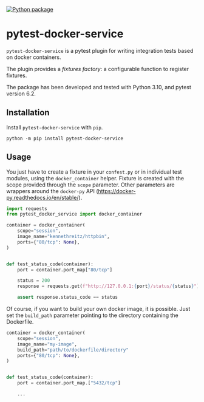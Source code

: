 [![Python package](https://github.com/ClementDelgrange/pytest-docker-service/actions/workflows/ci.yaml/badge.svg?branch=main)](https://github.com/ClementDelgrange/pytest-docker-service/actions/workflows/ci.yaml)

# pytest-docker-service

`pytest-docker-service` is a pytest plugin for writing integration tests based on docker containers.

The plugin provides a *fixtures factory*: a configurable function to register fixtures.

The package has been developed and tested with Python 3.10, and pytest version 6.2.

## Installation
Install `pytest-docker-service` with `pip`.

```
python -m pip install pytest-docker-service
```

## Usage
You just have to create a fixture in your `confest.py` or in individual test modules, using the `docker_container` helper.
Fixture is created with the scope provided through the `scope` parameter.
Other parameters are wrappers around the `docker-py` API (https://docker-py.readthedocs.io/en/stable/).

```python
import requests
from pytest_docker_service import docker_container

container = docker_container(
    scope="session",
    image_name="kennethreitz/httpbin",
    ports={"80/tcp": None},
)


def test_status_code(container):
    port = container.port_map["80/tcp"]

    status = 200
    response = requests.get(f"http://127.0.0.1:{port}/status/{status}")

    assert response.status_code == status
```

Of course, if you want to build your own docker image, it is possible.
Just set the `build_path` parameter pointing to the directory containing the Dockerfile.
```python
container = docker_container(
    scope="session",
    image_name="my-image",
    build_path="path/to/dockerfile/directory"
    ports={"80/tcp": None},
)


def test_status_code(container):
    port = container.port_map.["5432/tcp"]

    ...

```